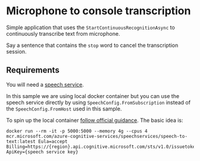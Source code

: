 ﻿# Microphone to console transcription

Simple application that uses the `StartContinuousRecognitionAsync` to continuously transcribe text from microphone.

Say a sentence that contains the `stop` word to cancel the transcription session.

## Requirements

You will need a [speech service](https://docs.microsoft.com/en-us/azure/cognitive-services/speech-service/overview). 

In this sample we are using local docker container but you can use the speech service directly by using `SpeechConfig.FromSubscription` instead of the `SpeechConfig.FromHost` used in this sample.

To spin up the local container [follow official guidance](https://docs.microsoft.com/en-us/azure/cognitive-services/speech-service/speech-container-howto). The basic idea is:

```
docker run --rm -it -p 5000:5000 --memory 4g --cpus 4 mcr.microsoft.com/azure-cognitive-services/speechservices/speech-to-text:latest Eula=accept Billing=https://{region}.api.cognitive.microsoft.com/sts/v1.0/issuetoken ApiKey={speech service key}
```
